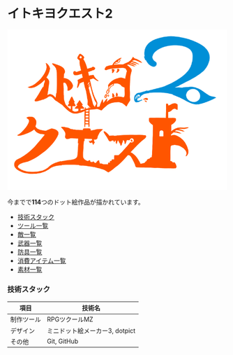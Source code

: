 # イトキヨクエスト2

![ヘッダー](./public/header.png)

<!-- PNG_COUNT_START -->
今までで**114**つのドット絵作品が描かれています。
<!-- PNG_COUNT_END -->

* [技術スタック](#技術スタック)
* [ツール一覧](/docs/Tools.md)
* [敵一覧](/docs/Monsters.md)
* [武器一覧](/docs/Weapons.md)
* [防具一覧](/docs/Armors.md)
* [消費アイテム一覧](/docs/Items.md)
* [素材一覧](/docs/Materials.md)

### 技術スタック

| 項目 | 技術名 |
| --- | --- |
| 制作ツール | RPGツクールMZ |
| デザイン | ミニドット絵メーカー3, dotpict |
| その他 | Git, GitHub |
